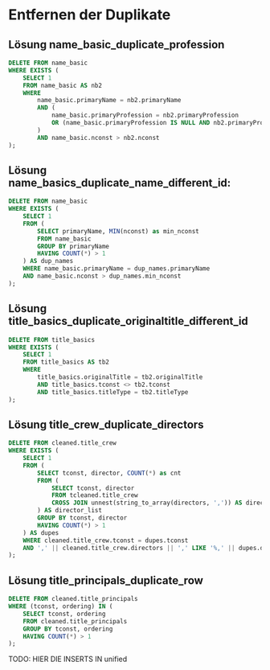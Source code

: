 # Entfernen der Duplikate
## Lösung name_basic_duplicate_profession
```sql
DELETE FROM name_basic 
WHERE EXISTS (
    SELECT 1 
    FROM name_basic AS nb2
    WHERE 
        name_basic.primaryName = nb2.primaryName 
        AND (
            name_basic.primaryProfession = nb2.primaryProfession 
            OR (name_basic.primaryProfession IS NULL AND nb2.primaryProfession IS NULL)
        )
        AND name_basic.nconst > nb2.nconst
);
```

## Lösung name_basics_duplicate_name_different_id:
```sql
DELETE FROM name_basic
WHERE EXISTS (
    SELECT 1 
    FROM (
        SELECT primaryName, MIN(nconst) as min_nconst
        FROM name_basic
        GROUP BY primaryName
        HAVING COUNT(*) > 1
    ) AS dup_names
    WHERE name_basic.primaryName = dup_names.primaryName
    AND name_basic.nconst > dup_names.min_nconst
);
```

## Lösung title_basics_duplicate_originaltitle_different_id
```sql
DELETE FROM title_basics 
WHERE EXISTS (
    SELECT 1 
    FROM title_basics AS tb2
    WHERE 
        title_basics.originalTitle = tb2.originalTitle
        AND title_basics.tconst <> tb2.tconst
        AND title_basics.titleType = tb2.titleType
);
```

## Lösung title_crew_duplicate_directors
```sql
DELETE FROM cleaned.title_crew
WHERE EXISTS (
    SELECT 1
    FROM (
        SELECT tconst, director, COUNT(*) as cnt
        FROM (
            SELECT tconst, director
            FROM tcleaned.title_crew
            CROSS JOIN unnest(string_to_array(directors, ',')) AS director
        ) AS director_list
        GROUP BY tconst, director
        HAVING COUNT(*) > 1
    ) AS dupes
    WHERE cleaned.title_crew.tconst = dupes.tconst
    AND ',' || cleaned.title_crew.directors || ',' LIKE '%,' || dupes.director || ',%'
);
```
## Lösung title_principals_duplicate_row
```sql
DELETE FROM cleaned.title_principals
WHERE (tconst, ordering) IN (
    SELECT tconst, ordering
    FROM cleaned.title_principals
    GROUP BY tconst, ordering
    HAVING COUNT(*) > 1
);
```


TODO: HIER DIE INSERTS IN unified 
